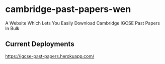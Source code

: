 # cambridge-past-papers-wen
A Website Which Lets You Easily Download Cambridge IGCSE Past Papers In Bulk
## Current Deployments
https://igcse-past-papers.herokuapp.com/
